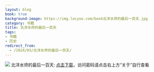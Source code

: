 ```yaml
---
layout: blog
book: true
background-image: https://img.locyoo.com/book北洋水师的最后一百天.jpg
category: 书籍
title: 北洋水师的最后一百天
tags:
- 书籍
- 历史
redirect_from:
  - /2024/03/北洋水师的最后一百天/
---
```

![](https://img.locyoo.com/book北洋水师的最后一百天.jpg)
北洋水师的最后一百天: <a name = "ref1" href="https://url18.ctfile.com/f/50983618-1253395477-2b5b23?p=3619">点击下载</a>，访问密码请点击右上方“关于”自行查看